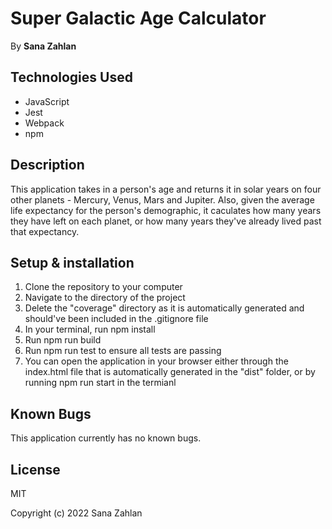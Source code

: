 # Super Galactic Age Calculator
By **Sana Zahlan** 

## Technologies Used  
* JavaScript 
* Jest
* Webpack
* npm

## Description 
This application takes in a person's age and returns it in solar years on four other planets - Mercury, Venus, Mars and Jupiter. Also, given the average life expectancy for the person's demographic, it caculates how many years they have left on each planet, or how many years they've already lived past that expectancy. 

## Setup & installation
1. Clone the repository to your computer
2. Navigate to the directory of the project
3. Delete the "coverage" directory as it is automatically generated and should've been included in the .gitignore file
4. In your terminal, run npm install
5. Run npm run build 
6. Run npm run test to ensure all tests are passing 
7. You can open the application in your browser either through the index.html file that is automatically generated in the "dist" folder, or by running npm run start in the termianl

## Known Bugs
This application currently has no known bugs.

## License 
MIT 

Copyright (c) 2022 Sana Zahlan 
